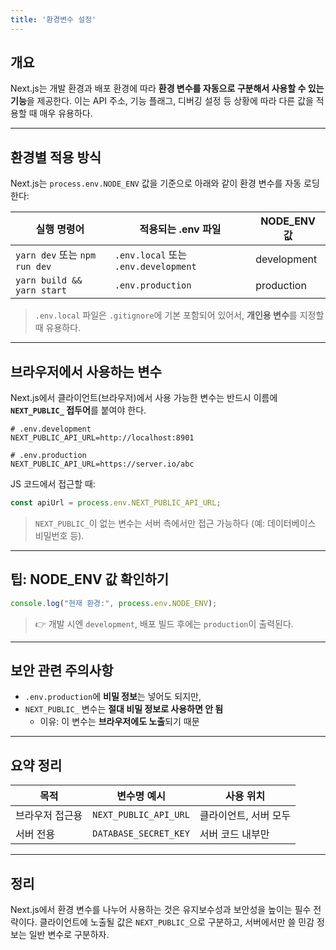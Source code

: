 ```yaml
---
title: '환경변수 설정'
---
```


## 개요
Next.js는 개발 환경과 배포 환경에 따라 **환경 변수를 자동으로 구분해서 사용할 수 있는 기능**을 제공한다. 
이는 API 주소, 기능 플래그, 디버깅 설정 등 상황에 따라 다른 값을 적용할 때 매우 유용하다.

---

## 환경별 적용 방식
Next.js는 `process.env.NODE_ENV` 값을 기준으로 아래와 같이 환경 변수를 자동 로딩한다:

| 실행 명령어                | 적용되는 .env 파일        | NODE_ENV 값 |
|---------------------------|----------------------------|--------------|
| `yarn dev` 또는 `npm run dev` | `.env.local` 또는 `.env.development` | development |
| `yarn build && yarn start`    | `.env.production`         | production   |

> `.env.local` 파일은 `.gitignore`에 기본 포함되어 있어서, **개인용 변수**를 지정할 때 유용하다.

---

## 브라우저에서 사용하는 변수
Next.js에서 클라이언트(브라우저)에서 사용 가능한 변수는 반드시 이름에 **`NEXT_PUBLIC_` 접두어**를 붙여야 한다.

```env
# .env.development
NEXT_PUBLIC_API_URL=http://localhost:8901
```

```env
# .env.production
NEXT_PUBLIC_API_URL=https://server.io/abc
```

JS 코드에서 접근할 때:
```js
const apiUrl = process.env.NEXT_PUBLIC_API_URL;
```

> `NEXT_PUBLIC_`이 없는 변수는 서버 측에서만 접근 가능하다 (예: 데이터베이스 비밀번호 등).

---

## 팁: NODE_ENV 값 확인하기
```js
console.log("현재 환경:", process.env.NODE_ENV);
```
> 👉 개발 시엔 `development`, 배포 빌드 후에는 `production`이 출력된다.

---

## 보안 관련 주의사항
- `.env.production`에 **비밀 정보**는 넣어도 되지만,
- `NEXT_PUBLIC_` 변수는 **절대 비밀 정보로 사용하면 안 됨**
  - 이유: 이 변수는 **브라우저에도 노출**되기 때문

---

## 요약 정리
| 목적 | 변수명 예시 | 사용 위치 |
|------|-------------|------------|
| 브라우저 접근용 | `NEXT_PUBLIC_API_URL` | 클라이언트, 서버 모두 |
| 서버 전용 | `DATABASE_SECRET_KEY` | 서버 코드 내부만 |

---

## 정리
Next.js에서 환경 변수를 나누어 사용하는 것은 유지보수성과 보안성을 높이는 필수 전략이다. 
클라이언트에 노출될 값은 `NEXT_PUBLIC_`으로 구분하고, 서버에서만 쓸 민감 정보는 일반 변수로 구분하자.
